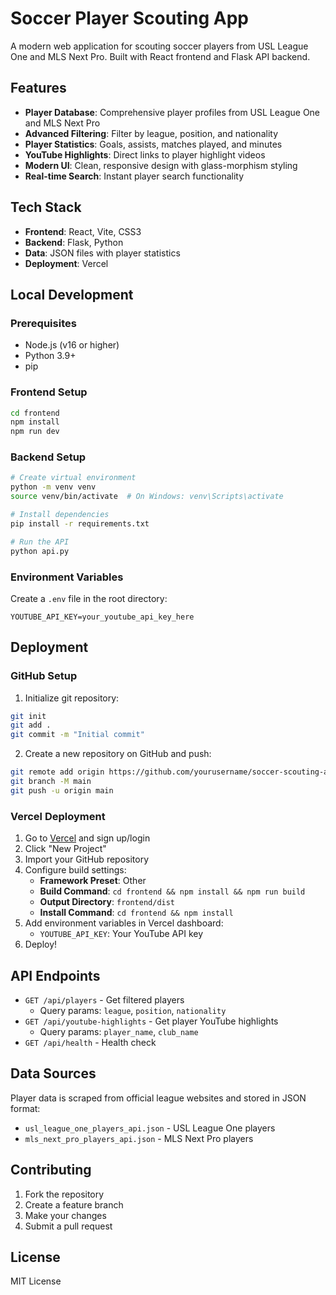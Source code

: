 # Soccer Player Scouting App

A modern web application for scouting soccer players from USL League One and MLS Next Pro. Built with React frontend and Flask API backend.

## Features

- **Player Database**: Comprehensive player profiles from USL League One and MLS Next Pro
- **Advanced Filtering**: Filter by league, position, and nationality
- **Player Statistics**: Goals, assists, matches played, and minutes
- **YouTube Highlights**: Direct links to player highlight videos
- **Modern UI**: Clean, responsive design with glass-morphism styling
- **Real-time Search**: Instant player search functionality

## Tech Stack

- **Frontend**: React, Vite, CSS3
- **Backend**: Flask, Python
- **Data**: JSON files with player statistics
- **Deployment**: Vercel

## Local Development

### Prerequisites
- Node.js (v16 or higher)
- Python 3.9+
- pip

### Frontend Setup
```bash
cd frontend
npm install
npm run dev
```

### Backend Setup
```bash
# Create virtual environment
python -m venv venv
source venv/bin/activate  # On Windows: venv\Scripts\activate

# Install dependencies
pip install -r requirements.txt

# Run the API
python api.py
```

### Environment Variables
Create a `.env` file in the root directory:
```
YOUTUBE_API_KEY=your_youtube_api_key_here
```

## Deployment

### GitHub Setup
1. Initialize git repository:
```bash
git init
git add .
git commit -m "Initial commit"
```

2. Create a new repository on GitHub and push:
```bash
git remote add origin https://github.com/yourusername/soccer-scouting-app.git
git branch -M main
git push -u origin main
```

### Vercel Deployment
1. Go to [Vercel](https://vercel.com) and sign up/login
2. Click "New Project"
3. Import your GitHub repository
4. Configure build settings:
   - **Framework Preset**: Other
   - **Build Command**: `cd frontend && npm install && npm run build`
   - **Output Directory**: `frontend/dist`
   - **Install Command**: `cd frontend && npm install`
5. Add environment variables in Vercel dashboard:
   - `YOUTUBE_API_KEY`: Your YouTube API key
6. Deploy!

## API Endpoints

- `GET /api/players` - Get filtered players
  - Query params: `league`, `position`, `nationality`
- `GET /api/youtube-highlights` - Get player YouTube highlights
  - Query params: `player_name`, `club_name`
- `GET /api/health` - Health check

## Data Sources

Player data is scraped from official league websites and stored in JSON format:
- `usl_league_one_players_api.json` - USL League One players
- `mls_next_pro_players_api.json` - MLS Next Pro players

## Contributing

1. Fork the repository
2. Create a feature branch
3. Make your changes
4. Submit a pull request

## License

MIT License 